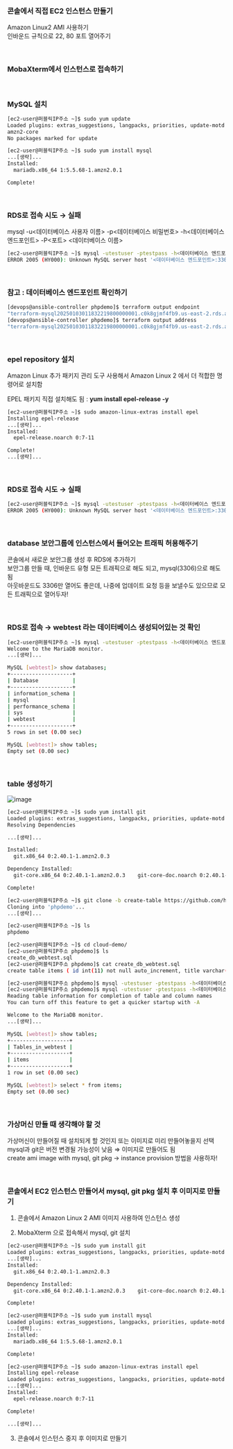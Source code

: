 ### 콘솔에서 직접 EC2 인스턴스 만들기

Amazon Linux2 AMI 사용하기 <br>
인바운드 규칙으로 22, 80 포트 열어주기

<br>

### MobaXterm에서 인스턴스로 접속하기

<br>

### MySQL 설치

```bash
[ec2-user@퍼블릭IP주소 ~]$ sudo yum update
Loaded plugins: extras_suggestions, langpacks, priorities, update-motd
amzn2-core                                                                               | 3.6 kB  00:00:00
No packages marked for update

[ec2-user@퍼블릭IP주소 ~]$ sudo yum install mysql
...[생략]...
Installed:
  mariadb.x86_64 1:5.5.68-1.amzn2.0.1

Complete!
```

<br>

### RDS로 접속 시도 → 실패

mysql -u<데이터베이스 사용자 이름> -p<데이터베이스 비밀번호> -h<데이터베이스 엔드포인트> -P<포트> <데이터베이스 이름>

```bash
[ec2-user@퍼블릭IP주소 ~]$ mysql -utestuser -ptestpass -h<데이터베이스 엔드포인트> -P3306 webtest
ERROR 2005 (HY000): Unknown MySQL server host '<데이터베이스 엔드포인트>:3306' (2)
```

<br>

### 참고 : 데이터베이스 엔드포인트 확인하기

```bash
[devops@ansible-controller phpdemo]$ terraform output endpoint
"terraform-mysql20250103011832219800000001.c0k8gjmf4fb9.us-east-2.rds.amazonaws.com:3306"
[devops@ansible-controller phpdemo]$ terraform output address
"terraform-mysql20250103011832219800000001.c0k8gjmf4fb9.us-east-2.rds.amazonaws.com"
```

<br>

### epel repository 설치

Amazon Linux 추가 패키지 관리 도구 사용해서 Amazon Linux 2 에서 더 적합한 명령어로 설치함

EPEL 패키지 직접 설치해도 됨 : **yum install epel-release -y**

```bash
[ec2-user@퍼블릭IP주소 ~]$ sudo amazon-linux-extras install epel
Installing epel-release
...[생략]...
Installed:
  epel-release.noarch 0:7-11

Complete!
...[생략]...
```

<br>

### RDS로 접속 시도 → 실패

```bash
[ec2-user@퍼블릭IP주소 ~]$ mysql -utestuser -ptestpass -h<데이터베이스 엔드포인트> -P3306 webtest
ERROR 2005 (HY000): Unknown MySQL server host '<데이터베이스 엔드포인트>:3306' (2)
```

<br>

### database 보안그룹에 인스턴스에서 들어오는 트래픽 허용해주기
 
콘솔에서 새로운 보안그룹 생성 후 RDS에 추가하기 <br>
보안그룹 만들 때, 인바운드 유형 모든 트래픽으로 해도 되고, mysql(3306)으로 해도 됨 <br>
아웃바운드도 3306만 열어도 좋은데, 나중에 업데이트 요청 등을 보낼수도 있으므로 모든 트래픽으로 열어두자!

<br>

### RDS로 접속 → webtest 라는 데이터베이스 생성되어있는 것 확인
 
```bash
[ec2-user@퍼블릭IP주소 ~]$ mysql -utestuser -ptestpass -h<데이터베이스 엔드포인트> -P3306 webtest
Welcome to the MariaDB monitor.
...[생략]...

MySQL [webtest]> show databases;
+--------------------+
| Database           |
+--------------------+
| information_schema |
| mysql              |
| performance_schema |
| sys                |
| webtest            |
+--------------------+
5 rows in set (0.00 sec)

MySQL [webtest]> show tables;
Empty set (0.00 sec)
```

<br>

### table 생성하기

![image](https://github.com/user-attachments/assets/aca26b9b-f11a-48f8-892b-88a04a50e8fc)

  
```bash
[ec2-user@퍼블릭IP주소 ~]$ sudo yum install git
Loaded plugins: extras_suggestions, langpacks, priorities, update-motd
Resolving Dependencies

...[생략]...

Installed:
  git.x86_64 0:2.40.1-1.amzn2.0.3

Dependency Installed:
  git-core.x86_64 0:2.40.1-1.amzn2.0.3    git-core-doc.noarch 0:2.40.1-1.amzn2.0.3    perl-Error.noarch 1:0.17020-2.amzn2    perl-Git.noarch 0:2.40.1-1.amzn2.0.3    perl-TermReadKey.x86_64 0:2.30-20.amzn2.0.2

Complete!

[ec2-user@퍼블릭IP주소 ~]$ git clone -b create-table https://github.com/hj-s18/phpdemo.git
Cloning into 'phpdemo'...
...[생략]...

[ec2-user@퍼블릭IP주소 ~]$ ls
phpdemo
```
 
```bash
[ec2-user@퍼블릭IP주소 ~]$ cd cloud-demo/
[ec2-user@퍼블릭IP주소 phpdemo]$ ls
create_db_webtest.sql
[ec2-user@퍼블릭IP주소 phpdemo]$ cat create_db_webtest.sql
create table items ( id int(11) not null auto_increment, title varchar(45) not null, description text, created datetime not null, primary key(id) );
```
 
```bash
[ec2-user@퍼블릭IP주소 phpdemo]$ mysql -utestuser -ptestpass -h<데이터베이스 엔드포인트> -P3306 webtest < create_db_webtest.sql
[ec2-user@퍼블릭IP주소 phpdemo]$ mysql -utestuser -ptestpass -h<데이터베이스 엔드포인트> -P3306 webtest
Reading table information for completion of table and column names
You can turn off this feature to get a quicker startup with -A

Welcome to the MariaDB monitor.
...[생략]...

MySQL [webtest]> show tables;
+-------------------+
| Tables_in_webtest |
+-------------------+
| items             |
+-------------------+
1 row in set (0.00 sec)

MySQL [webtest]> select * from items;
Empty set (0.00 sec)
```

<br>

### 가상머신 만들 때 생각해야 할 것

가상머신이 만들어질 때 설치되게 할 것인지 또는 이미지로 미리 만들어놓을지 선택 <br>
mysql과 git은 버전 변경될 가능성이 낮음 ⇒ 이미지로 만들어도 됨 <br>
create ami image with mysql, git pkg → instance provision 방법을 사용하자!

<br>

### 콘솔에서 EC2 인스턴스 만들어서 mysql, git pkg 설치 후 이미지로 만들기

1. 콘솔에서 Amazon Linux 2 AMI 이미지 사용하여 인스턴스 생성

2. MobaXterm 으로 접속해서 mysql, git 설치

```bash
[ec2-user@퍼블릭IP주소 ~]$ sudo yum install git
Loaded plugins: extras_suggestions, langpacks, priorities, update-motd
...[생략]...
Installed:
  git.x86_64 0:2.40.1-1.amzn2.0.3

Dependency Installed:
  git-core.x86_64 0:2.40.1-1.amzn2.0.3    git-core-doc.noarch 0:2.40.1-1.amzn2.0.3    perl-Error.noarch 1:0.17020-2.amzn2    perl-Git.noarch 0:2.40.1-1.amzn2.0.3    perl-TermReadKey.x86_64 0:2.30-20.amzn2.0.2

Complete!
```

```bash
[ec2-user@퍼블릭IP주소 ~]$ sudo yum install mysql
Loaded plugins: extras_suggestions, langpacks, priorities, update-motd
...[생략]...
Installed:
  mariadb.x86_64 1:5.5.68-1.amzn2.0.1

Complete!
```

```bash
[ec2-user@퍼블릭IP주소 ~]$ sudo amazon-linux-extras install epel
Installing epel-release
Loaded plugins: extras_suggestions, langpacks, priorities, update-motd
...[생략]...
Installed:
  epel-release.noarch 0:7-11

Complete!

...[생략]...
```

3. 콘솔에서 인스턴스 중지 후 이미지로 만들기
